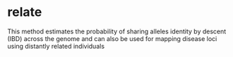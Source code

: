 # relate
This method estimates the probability of sharing alleles identity by descent (IBD) across the genome and can also be used for mapping disease loci using distantly related individuals
